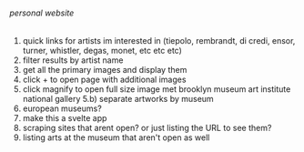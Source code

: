 ###### personal website

1) quick links for artists im interested in (tiepolo, rembrandt, di credi, ensor, turner, whistler, degas, monet, etc etc etc)
2) filter results by artist name
3) get all the primary images and display them
4) click + to open page with additional images
5) click magnify to open full size image
	met
	brooklyn museum
	art institute
	national gallery
5.b) separate artworks by museum
6) european museums?
7) make this a svelte app
8) scraping sites that arent open? or just listing the URL to see them?
9) listing arts at the museum that aren't open as well
